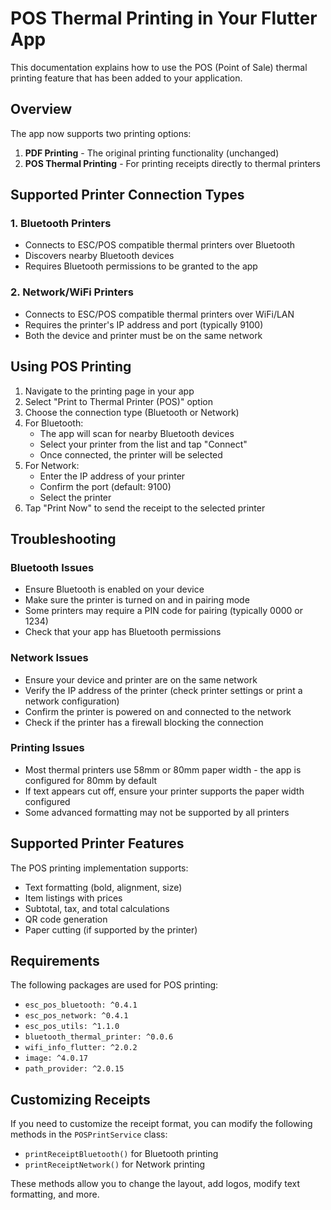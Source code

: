 # POS Thermal Printing in Your Flutter App

This documentation explains how to use the POS (Point of Sale) thermal printing feature that has been added to your application.

## Overview

The app now supports two printing options:
1. **PDF Printing** - The original printing functionality (unchanged)
2. **POS Thermal Printing** - For printing receipts directly to thermal printers

## Supported Printer Connection Types

### 1. Bluetooth Printers
- Connects to ESC/POS compatible thermal printers over Bluetooth
- Discovers nearby Bluetooth devices
- Requires Bluetooth permissions to be granted to the app

### 2. Network/WiFi Printers
- Connects to ESC/POS compatible thermal printers over WiFi/LAN
- Requires the printer's IP address and port (typically 9100)
- Both the device and printer must be on the same network

## Using POS Printing

1. Navigate to the printing page in your app
2. Select "Print to Thermal Printer (POS)" option
3. Choose the connection type (Bluetooth or Network)
4. For Bluetooth:
   - The app will scan for nearby Bluetooth devices
   - Select your printer from the list and tap "Connect"
   - Once connected, the printer will be selected
5. For Network:
   - Enter the IP address of your printer
   - Confirm the port (default: 9100)
   - Select the printer
6. Tap "Print Now" to send the receipt to the selected printer

## Troubleshooting

### Bluetooth Issues
- Ensure Bluetooth is enabled on your device
- Make sure the printer is turned on and in pairing mode
- Some printers may require a PIN code for pairing (typically 0000 or 1234)
- Check that your app has Bluetooth permissions

### Network Issues
- Ensure your device and printer are on the same network
- Verify the IP address of the printer (check printer settings or print a network configuration)
- Confirm the printer is powered on and connected to the network
- Check if the printer has a firewall blocking the connection

### Printing Issues
- Most thermal printers use 58mm or 80mm paper width - the app is configured for 80mm by default
- If text appears cut off, ensure your printer supports the paper width configured
- Some advanced formatting may not be supported by all printers

## Supported Printer Features

The POS printing implementation supports:
- Text formatting (bold, alignment, size)
- Item listings with prices
- Subtotal, tax, and total calculations
- QR code generation
- Paper cutting (if supported by the printer)

## Requirements

The following packages are used for POS printing:
- `esc_pos_bluetooth: ^0.4.1`
- `esc_pos_network: ^0.4.1`
- `esc_pos_utils: ^1.1.0`
- `bluetooth_thermal_printer: ^0.0.6`
- `wifi_info_flutter: ^2.0.2`
- `image: ^4.0.17`
- `path_provider: ^2.0.15`

## Customizing Receipts

If you need to customize the receipt format, you can modify the following methods in the `POSPrintService` class:
- `printReceiptBluetooth()` for Bluetooth printing
- `printReceiptNetwork()` for Network printing

These methods allow you to change the layout, add logos, modify text formatting, and more. 